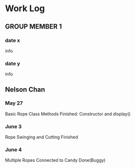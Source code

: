 # Work Log

## GROUP MEMBER 1

### date x

info

### date y

info


## Nelson Chan

### May 27

Basic Rope Class Methods Finished: Constructor and display() 

### June 3

Rope Swinging and Cutting Finished

### June 4

Multiple Ropes Connected to Candy Done(Buggy)
